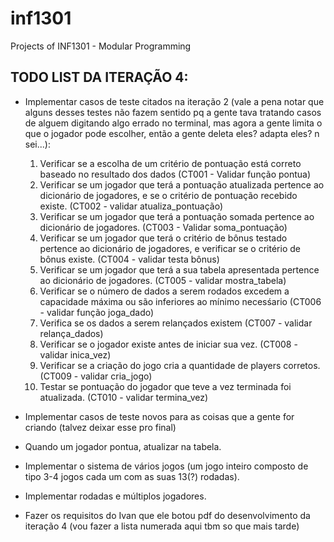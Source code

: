 # inf1301
Projects of INF1301 - Modular Programming

## TODO LIST DA ITERAÇÃO 4:

- Implementar casos de teste citados na iteração 2 (vale a pena notar que alguns desses testes não fazem sentido pq a gente tava tratando casos de alguem digitando algo errado no terminal, mas agora a gente limita o que o jogador pode escolher, então a gente deleta eles? adapta eles? n sei...):
    1. Verificar se a escolha de um critério de pontuação está correto baseado no resultado dos dados (CT001 - Validar função pontua)
    2. Verificar se um jogador que terá a pontuação atualizada pertence ao dicionário de jogadores, e se o critério de pontuação recebido existe. (CT002 - validar atualiza_pontuação)
    3. Verificar se um jogador que terá a pontuação somada pertence ao dicionário de jogadores. (CT003 - Validar soma_pontuação)
    4. Verificar se um jogador que terá o critério de bônus testado pertence ao dicionário de jogadores, e verificar se o critério de bônus existe. (CT004 - validar testa bônus)
    5. Verificar se um jogador que terá a sua tabela apresentada pertence ao dicionário de jogadores. (CT005 - validar mostra_tabela)
    6. Verificar se o número de dados a serem rodados excedem a capacidade máxima ou são inferiores ao mínimo necesśario (CT006 - validar função joga_dado)
    7. Verifica se os dados a serem relançados existem (CT007 - validar relança_dados)
    8. Verificar se o jogador existe antes de iniciar sua vez. (CT008 - validar inica_vez)
    9. Verificar se a criação do jogo cria a quantidade de players corretos. (CT009 - validar cria_jogo)
    10. Testar se pontuação do jogador que teve a vez terminada foi atualizada. (CT010 - validar termina_vez)

- Implementar casos de teste novos para as coisas que a gente for criando (talvez deixar esse pro final)
- Quando um jogador pontua, atualizar na tabela.
- Implementar o sistema de vários jogos (um jogo inteiro composto de tipo 3-4 jogos cada um com as suas 13(?) rodadas).
- Implementar rodadas e múltiplos jogadores.
- Fazer os requisitos do Ivan que ele botou pdf do desenvolvimento da iteração 4 (vou fazer a lista numerada aqui tbm so que mais tarde)
